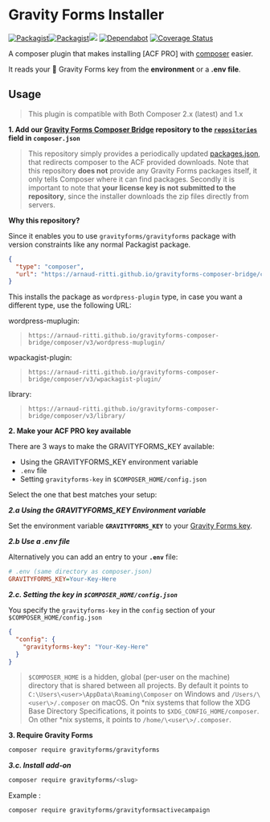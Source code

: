 # Gravity Forms Installer

[![Packagist](https://img.shields.io/packagist/v/pivvenit/acf-pro-installer.svg?maxAge=3600)](https://packagist.org/packages/pivvenit/acf-pro-installer)[![Packagist](https://img.shields.io/packagist/l/pivvenit/acf-pro-installer.svg?maxAge=2592000)](https://github.com/pivvenit/acf-pro-installer/blob/master/LICENSE)![](https://github.com/pivvenit/acf-pro-installer/workflows/Master%20Build/badge.svg)
[![Dependabot](https://badgen.net/badge/Dependabot/enabled/green?icon=dependabot)](https://dependabot.com/)
[![Coverage Status](https://coveralls.io/repos/github/pivvenit/acf-pro-installer/badge.svg?branch=master)](https://coveralls.io/github/pivvenit/acf-pro-installer?branch=master)

A composer plugin that makes installing [ACF PRO] with [composer] easier. 

It reads your :key: Gravity Forms key from the **environment** or a **.env file**.

[Gravity Forms]: https://www.gravityforms.com/
[composer]: https://github.com/composer/composer

## Usage

> This plugin is compatible with Both Composer 2.x (latest) and 1.x

**1. Add our [Gravity Forms Composer Bridge](https://github.com/arnaud-ritti/gravityforms-composer-bridge) repository to the [`repositories`][composer-repositories] field in `composer.json`**
> This repository simply provides a periodically updated [packages.json](https://arnaud-ritti.github.io/gravityforms-composer-bridge/composer/v2/packages.json), that redirects composer to the ACF provided downloads. 
Note that this repository **does not** provide any Gravity Forms packages itself, it only tells Composer where it can find packages.
Secondly it is important to note that **your license key is not submitted to the repository**, since the installer downloads the zip files directly from servers.

**Why this repository?**

Since it enables you to use `gravityforms/gravityforms` package with version constraints like any normal Packagist package.

```json
{
  "type": "composer",
  "url": "https://arnaud-ritti.github.io/gravityforms-composer-bridge/composer/v3/wordpress-plugin/"
}
```

This installs the package as `wordpress-plugin` type, in case you want a different type, use the following URL:

wordpress-muplugin:
> `https://arnaud-ritti.github.io/gravityforms-composer-bridge/composer/v3/wordpress-muplugin/`

wpackagist-plugin:
> `https://arnaud-ritti.github.io/gravityforms-composer-bridge/composer/v3/wpackagist-plugin/`

library:
> `https://arnaud-ritti.github.io/gravityforms-composer-bridge/composer/v3/library/`


**2. Make your ACF PRO key available**

There are 3 ways to make the GRAVITYFORMS_KEY available:
- Using the GRAVITYFORMS_KEY environment variable
- `.env` file
- Setting `gravityforms-key` in `$COMPOSER_HOME/config.json`

Select the one that best matches your setup:

***2.a Using the GRAVITYFORMS_KEY Environment variable***

Set the environment variable **`GRAVITYFORMS_KEY`** to your [Gravity Forms key][gravityforms-account].

***2.b Use a .env file***

Alternatively you can add an entry to your **`.env`** file:

```ini
# .env (same directory as composer.json)
GRAVITYFORMS_KEY=Your-Key-Here
```

***2.c. Setting the key in `$COMPOSER_HOME/config.json`***

You specify the `gravityforms-key` in the `config` section of your `$COMPOSER_HOME/config.json`
```json
{
  "config": {
    "gravityforms-key": "Your-Key-Here"
  }
}
```
> `$COMPOSER_HOME` is a hidden, global (per-user on the machine) directory that is shared between all projects.
> By default it points to `C:\Users\<user>\AppData\Roaming\Composer` on Windows and `/Users/\<user\>/.composer` on macOS. 
> On *nix systems that follow the XDG Base Directory Specifications, it points to `$XDG_CONFIG_HOME/composer`. 
> On other *nix systems, it points to `/home/\<user\>/.composer`.

**3. Require Gravity Forms**

```sh
composer require gravityforms/gravityforms
```

***3.c. Install add-on***

```sh
composer require gravityforms/<slug>
```

Example :
```sh
composer require gravityforms/gravityformsactivecampaign
```

[composer-repositories]: https://getcomposer.org/doc/04-schema.md#repositories
[gravityforms-account]: https://www.gravityforms.com/wp-login.php

